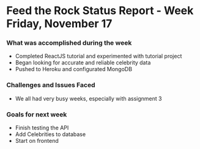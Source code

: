 # Feed the Rock Status Report - Week Friday, November 17

### What was accomplished during the week
* Completed ReactJS tutorial and experimented with tutorial project
* Began looking for accurate and reliable celebrity data
* Pushed to Heroku and configurated MongoDB

### Challenges and Issues Faced
* We all had very busy weeks, especially with assignment 3

### Goals for next week
* Finish testing the API
* Add Celebrities to database
* Start on frontend
